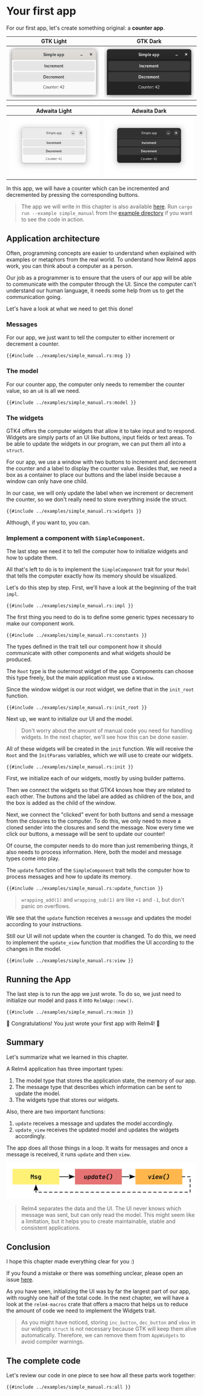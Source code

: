 # Your first app

For our first app, let's create something original: a **counter app**.

GTK Light | GTK Dark 
---------|----------
 ![App screenshot light](img/screenshots/simple-light.png) | ![App screenshot dark](img/screenshots/simple-dark.png) 
 
 Adwaita Light | Adwaita Dark 
 ---------|----------
 ![App screenshot light adw](img/screenshots/simple-light-adw.png) | ![App screenshot dark adw](img/screenshots/simple-dark-adw.png) 


In this app, we will have a counter which can be incremented and decremented by pressing the corresponding buttons.

> The app we will write in this chapter is also available [here](https://github.com/Relm4/Relm4/blob/main/examples/simple_manual.rs). Run `cargo run --example simple_manual` from the [example directory](https://github.com/Relm4/Relm4/tree/macro-0.5/examples) if you want to see the code in action.

## Application architecture

Often, programming concepts are easier to understand when explained with examples or metaphors from the real world. To understand how Relm4 apps work, you can think about a computer as a person.

Our job as a programmer is to ensure that the users of our app will be able to communicate with the computer through the UI. Since the computer can't understand our human language, it needs some help from us to get the communication going. 

Let's have a look at what we need to get this done!

### Messages

For our app, we just want to tell the computer to either increment or decrement a counter.

```rust,no_run,noplayground
{{#include ../examples/simple_manual.rs:msg }}
```

### The model
 For our counter app, the computer only needs to remember the counter value, so an `u8` is all we need.

```rust,no_run,noplayground
{{#include ../examples/simple_manual.rs:model }}
```

### The widgets

GTK4 offers the computer widgets that allow it to take input and to respond. Widgets are simply parts of an UI like buttons, input fields or text areas. To be able to update the widgets in our program, we can put them all into a `struct`.

For our app, we use a window with two buttons to increment and decrement the counter and a label to display the counter value. Besides that, we need a box as a container to place our buttons and the label inside because a window can only have one child. 

In our case, we will only update the label when we increment or decrement the counter, so we don't really need to store everything inside the struct.

```rust,no_run,noplayground
{{#include ../examples/simple_manual.rs:widgets }}
```

Although, if you want to, you can.

### Implement a component with `SimpleComponent`.

The last step we need it to tell the computer how to initialize widgets and how to update them.

All that's left to do is to implement the `SimpleComponent` trait for your `Model` that tells the computer exactly how its memory should be visualized.

Let's do this step by step. First, we'll have a look at the beginning of the trait `impl`.

```rust,no_run,noplayground
{{#include ../examples/simple_manual.rs:impl }}
```

The first thing you need to do is to define some generic types necessary to make our component work.

```rust,no_run,noplayground
{{#include ../examples/simple_manual.rs:constants }}
```

The types defined in the trait tell our component how it should communicate with other components and what widgets should be produced.

The `Root` type is the outermost widget of the app. Components can choose this type freely, but the main application must use a `Window`.

Since the window widget is our root widget, we define that in the `init_root` function.

```rust,no_run,noplayground
{{#include ../examples/simple_manual.rs:init_root }}
```

Next up, we want to initialize our UI and the model.

> Don't worry about the amount of manual code you need for handling widgets. In the next chapter, we'll see how this can be done easier.

All of these widgets will be created in the `init` function. We will receive the `Root` and the `InitParams` variables, which we will use to create our widgets.

```rust,no_run,noplayground
{{#include ../examples/simple_manual.rs:init }}
```

First, we initialize each of our widgets, mostly by using builder patterns.

Then we connect the widgets so that GTK4 knows how they are related to each other. The buttons and the label are added as children of the box, and the box is added as the child of the window.

Next, we connect the "clicked" event for both buttons and send a message from the closures to the computer. To do this, we only need to move a cloned sender into the closures and send the message. Now every time we click our buttons, a message will be sent to update our counter!

Of course, the computer needs to do more than just remembering things, it also needs to process information. Here, both the model and message types come into play.

The `update` function of the `SimpleComponent` trait tells the computer how to process messages and how to update its memory.

```rust,no_run,noplayground
{{#include ../examples/simple_manual.rs:update_function }}
```

> `wrapping_add(1)` and `wrapping_sub(1)` are like `+1`  and `-1`, but don't panic on overflows.

We see that the `update` function receives a `message` and updates the model according to your instructions.

Still our UI will not update when the counter is changed. To do this, we need to implement the `update_view` function that modifies the UI according to the changes in the model.

```rust,no_run,noplayground
{{#include ../examples/simple_manual.rs:view }}
```

## Running the App

The last step is to run the app we just wrote. To do so, we just need to initialize our model and pass it into `RelmApp::new()`.

```rust,no_run,noplayground
{{#include ../examples/simple_manual.rs:main }}
```

🎉 Congratulations! You just wrote your first app with Relm4! 🎉

## Summary

Let's summarize what we learned in this chapter.

A Relm4 application has three important types:

1. The model type that stores the application state, the memory of our app.
2. The message type that describes which information can be sent to update the model.
3. The widgets type that stores our widgets.

Also, there are two important functions:

1. `update` receives a message and updates the model accordingly.
2. `update_view` receives the updated model and updates the widgets accordingly.

The app does all those things in a loop. It waits for messages and once a message is received, it runs `update` and then `view`.

![relm update loop](img/update_loop.svg)

> Relm4 separates the data and the UI. The UI never knows which message was sent, but can only read the model. This might seem like a limitation, but it helps you to create maintainable, stable and consistent applications.

## Conclusion

I hope this chapter made everything clear for you :)

If you found a mistake or there was something unclear, please open an issue [here](https://github.com/AaronErhardt/relm4/issues).

As you have seen, initializing the UI was by far the largest part of our app, with roughly one half of the total code. In the next chapter, we will have a look at the `relm4-macros` crate that offers a macro that helps us to reduce the amount of code we need to implement the Widgets trait.

> As you might have noticed, storing `inc_button`, `dec_button` and `vbox` in our widgets `struct` is not necessary because GTK will keep them alive automatically. Therefore, we can remove them from `AppWidgets` to avoid compiler warnings.

## The complete code

Let's review our code in one piece to see how all these parts work together:

```rust,no_run,noplayground
{{#include ../examples/simple_manual.rs:all }}
```
